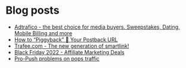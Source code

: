 # Blog posts
<!-- BLOG-POST-LIST:START -->
- [Adtrafico - the best choice for media buyers. Sweepstakes, Dating, Mobile Billing and more](https://afflift.com/f/threads/adtrafico-the-best-choice-for-media-buyers-sweepstakes-dating-mobile-billing-and-more.4312/)
- [How to “Piggyback” 🐷 Your Postback URL](https://afflift.com/f/threads/how-to-%E2%80%9Cpiggyback%E2%80%9D-%F0%9F%90%B7-your-postback-url.9986/)
- [Trafee.com - The new generation of smartlink!](https://afflift.com/f/threads/trafee-com-the-new-generation-of-smartlink.6265/)
- [Black Friday 2022 - Affiliate Marketing Deals](https://afflift.com/f/threads/black-friday-2022-affiliate-marketing-deals.9962/)
- [Pro-Push problems on pops traffic](https://afflift.com/f/threads/pro-push-problems-on-pops-traffic.9984/)
<!-- BLOG-POST-LIST:END -->
